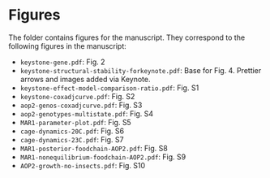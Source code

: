 # Figures

The folder contains figures for the manuscript. They correspond to the following figures in the manuscript:

- `keystone-gene.pdf`: Fig. 2
- `keystone-structural-stability-forkeynote.pdf`: Base for Fig. 4. Prettier arrows and images added via Keynote.
- `keystone-effect-model-comparison-ratio.pdf`: Fig. S1
- `keystone-coxadjcurve.pdf`: Fig. S2
- `aop2-genos-coxadjcurve.pdf`: Fig. S3
- `aop2-genotypes-multistate.pdf`: Fig. S4
- `MAR1-parameter-plot.pdf`: Fig. S5
- `cage-dynamics-20C.pdf`: Fig. S6
- `cage-dynamics-23C.pdf`: Fig. S7
- `MAR1-posterior-foodchain-AOP2.pdf`: Fig. S8
- `MAR1-nonequilibrium-foodchain-AOP2.pdf`: Fig. S9
- `AOP2-growth-no-insects.pdf`: Fig. S10


